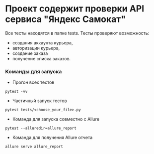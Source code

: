# Проект содержит проверки API сервиса "Яндекс Самокат"
Все тесты находятся в папке tests. 
Тесты проверяют возможность:
- создания аккаунта курьера,
- авторизации курьера,
- создание заказа
- получение списка заказов. 

### Команды для запуска 
- Прогон всех тестов
```
pytest -vv
```
- Частичный запуск тестов
```
pytest tests/<choose_your_file>.py
```
- Команда для запуска совместно с Allure 
```
pytest --alluredir=allure_report
```
- Команда для получения Allure отчета 
```
allure serve allure_report
```


